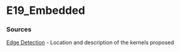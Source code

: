 # E19_Embedded


### Sources

[Edge Detection](https://www.scss.tcd.ie/~munnellg/projects/edge_detection.html) - Location and description of the kernels proposed